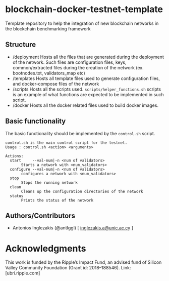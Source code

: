 # blockchain-docker-testnet-template
Template repository to help the integration of new blockchain networks in the blockchain benchmarking framework

## Structure
 * /deployment
Hosts all the files that are generated during the deployment of the network. Such files are configuration files, keys, common/extracted files during the creation of the network (ex. bootnodes.txt, validators_map etc)
 * /templates
Hosts all template files used to generate configuration files, and docker-compose files of the network
 * /scripts
Hosts all the scripts used. ```scripts/helper_functions.sh``` scripts is an example of what functions are expected to be implemented in such script.
 * /docker
Hosts all the docker related files used to build docker images. 

## Basic functionality
The basic functionality should be implemented by the ```control.sh``` script.
```
control.sh is the main control script for the testnet.
Usage : control.sh <action> <arguments>

Actions:
  start     --val-num|-n <num of validators>
       Starts a network with <num_validators> 
  configure --val-num|-n <num of validators>
       configures a network with <num_validators> 
  stop
       Stops the running network
  clean
       Cleans up the configuration directories of the network
  status
       Prints the status of the network

```

## Authors/Contributors
* Antonios Inglezakis (@antIggl) [ inglezakis.a@unic.ac.cy ]

# Acknowledgments
This work is funded by the Ripple’s Impact Fund, an advised fund of Silicon Valley Community Foundation (Grant id: 2018–188546). Link: [ubri.ripple.com]
